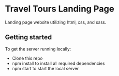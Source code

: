 # Travel Tours Landing Page

Landing page website utilizing html, css, and sass.

## Getting started

To get the server running locally:

- Clone this repo
- npm install to install all required dependencies
- npm start to start the local server
